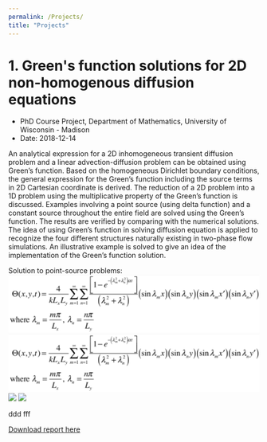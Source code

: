 ```yaml
---
permalink: /Projects/
title: "Projects"
---
```



# 1. Green's function solutions for 2D non-homogenous diffusion equations

- PhD Course Project, Department of Mathematics, University of Wisconsin - Madison
- Date: 2018-12-14

An analytical expression for a 2D inhomogeneous transient diffusion problem and a linear advection-diffusion problem can be obtained using Green’s function. Based on the homogeneous Dirichlet boundary conditions, the general expression for the Green’s function including the source terms in 2D Cartesian coordinate is derived. The reduction of a 2D problem into a 1D problem using the multiplicative property of the Green’s function is discussed. Examples involving a point source (using delta function) and a constant source throughout the entire field are solved using the Green’s function. The results are verified by comparing with the numerical solutions. The idea of using Green’s function in solving diffusion equation is applied to recognize the four different structures naturally existing in two-phase flow simulations. An illustrative example is solved to give an idea of the implementation of the Green’s function solution.


Solution to point-source problems: 
<img src='/Projects/images/point_source.png'>
<img src='/images/point_source.png'>
<img src='/point_source.png'>
<img src='https://phxiranter.github.io/chiaweikuo.github.io/images/point_source.png'>

ddd
     fff

[Download report here](https://phxiranter.github.io/chiaweikuo.github.io/files/math703_report.pdf)
